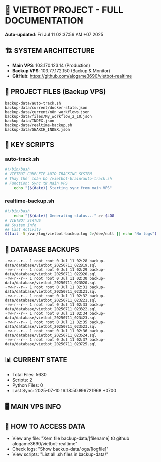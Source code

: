 # 🤖 VIETBOT PROJECT - FULL DOCUMENTATION
**Auto-updated**: Fri Jul 11 02:37:56 AM +07 2025

## 🏗️ SYSTEM ARCHITECTURE
- **Main VPS**: 103.170.123.14 (Production)
- **Backup VPS**: 103.77.172.150 (Backup & Monitor)
- **GitHub**: https://github.com/alogame3690/vietbot-realtime

## 📁 PROJECT FILES (Backup VPS)
```
backup-data/auto-track.sh
backup-data/current/docker-state.json
backup-data/current/n8n_workflows.json
backup-data/files/My_workflow_2_10.json
backup-data/INDEX.json
backup-data/realtime-backup.sh
backup-data/SEARCH_INDEX.json
```

## 🔧 KEY SCRIPTS
### auto-track.sh
```bash
#!/bin/bash
# VIETBOT COMPLETE AUTO TRACKING SYSTEM
# Thay thế toàn bộ /vietbot-brain/auto-track.sh
# Function: Sync từ Main VPS
    echo "[$(date)] Starting sync from main VPS"
```
### realtime-backup.sh
```bash
#!/bin/bash
    echo "[$(date)] Generating status..." >> $LOG
# VIETBOT STATUS
## System Info
## Last Activity
$(tail -5 /var/log/vietbot-backup.log 2>/dev/null || echo "No logs")
```

## 💾 DATABASE BACKUPS
```
-rw-r--r-- 1 root root 0 Jul 11 02:28 backup-data/database/vietbot_20250711_022819.sql
-rw-r--r-- 1 root root 0 Jul 11 02:29 backup-data/database/vietbot_20250711_022920.sql
-rw-r--r-- 1 root root 0 Jul 11 02:30 backup-data/database/vietbot_20250711_023020.sql
-rw-r--r-- 1 root root 0 Jul 11 02:31 backup-data/database/vietbot_20250711_023121.sql
-rw-r--r-- 1 root root 0 Jul 11 02:32 backup-data/database/vietbot_20250711_023221.sql
-rw-r--r-- 1 root root 0 Jul 11 02:33 backup-data/database/vietbot_20250711_023322.sql
-rw-r--r-- 1 root root 0 Jul 11 02:34 backup-data/database/vietbot_20250711_023423.sql
-rw-r--r-- 1 root root 0 Jul 11 02:35 backup-data/database/vietbot_20250711_023523.sql
-rw-r--r-- 1 root root 0 Jul 11 02:36 backup-data/database/vietbot_20250711_023624.sql
-rw-r--r-- 1 root root 0 Jul 11 02:37 backup-data/database/vietbot_20250711_023725.sql
```

## 📊 CURRENT STATE
- Total Files: 5630
- Scripts: 2
- Python Files: 0
- Last Sync: 2025-07-10 16:18:50.896721968 +0700

## 🖥️ MAIN VPS INFO


## 🚨 HOW TO ACCESS DATA
- View any file: "Xem file backup-data/[filename] từ github alogame3690/vietbot-realtime"
- Check logs: "Show backup-data/logs/[logfile]"
- View scripts: "List all .sh files in backup-data/"
